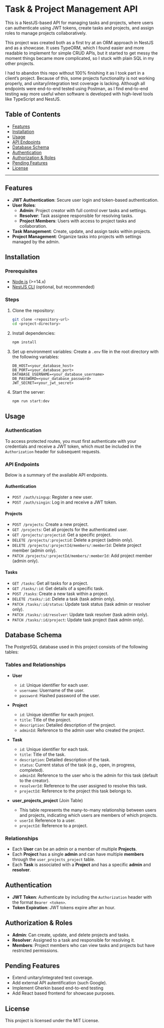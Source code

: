 
# Task & Project Management API

This is a NestJS-based API for managing tasks and projects, where users can authenticate using JWT tokens, create tasks and projects, and assign roles to manage projects collaboratively.

This project was created both as a first try at an ORM approach in NestJS and as a showcase. It uses TypeORM, which I found easier and more readable to implement for simple CRUD APIs, but it started to get messy the moment things became more complicated, so I stuck with plain SQL in my other projects.

I had to abandon this repo without 100% finishing it as I took part in a client’s project. Because of this, some projects functionality is not working properly, and unitary/integration test coverage is lacking. Although all endpoints were end-to-end tested using Postman, as I find end-to-end testing way more useful when software is developed with high-level tools like TypeScript and NestJS.

## Table of Contents

- [Features](#features)
- [Installation](#installation)
- [Usage](#usage)
- [API Endpoints](#api-endpoints)
- [Database Schema](#database-schema)
- [Authentication](#authentication)
- [Authorization & Roles](#authorization--roles)
- [Pending Features](#pending-features)
- [License](#license)

---

## Features

- **JWT Authentication**: Secure user login and token-based authentication.
- **User Roles**:
  - **Admin**: Project creator with full control over tasks and settings.
  - **Resolver**: Task assignee responsible for resolving tasks.
  - **Project Members**: Users with access to project tasks and collaboration.
- **Task Management**: Create, update, and assign tasks within projects.
- **Project Management**: Organize tasks into projects with settings managed by the admin.

## Installation

### Prerequisites

- [Node.js](https://nodejs.org/en/) (>=14.x)
- [NestJS CLI](https://docs.nestjs.com/cli/overview) (optional, but recommended)

### Steps

1. Clone the repository:
   ```bash
   git clone <repository-url>
   cd <project-directory>
   ```

2. Install dependencies:
   ```bash
   npm install
   ```

3. Set up environment variables:
   Create a `.env` file in the root directory with the following variables:
   ```dotenv
   DB_HOST=<your_database_host>
   DB_PORT=<your_database_port>
   DATABASE_USERNAME=<your_database_username>
   DB_PASSWORD=<your_database_password>
   JWT_SECRET=<your_jwt_secret>
   ```

4. Start the server:
   ```bash
   npm run start:dev
   ```


## Usage

### Authentication

To access protected routes, you must first authenticate with your credentials and receive a JWT token, which must be included in the `Authorization` header for subsequent requests.

### API Endpoints

Below is a summary of the available API endpoints.

#### Authentication

- `POST /auth/singup`: Register a new user.
- `POST /auth/singin`: Log in and receive a JWT token.

#### Projects

- `POST /projects`: Create a new project.
- `GET /projects`: Get all projects for the authenticated user.
- `GET /projects/:projectid`: Get a specific project.
- `DELETE /projects/:projectid`: Delete a project (admin only).
- `DELETE /projects/:projectId/members/:memberId`: Delete project member (admin only).
- `PATCH /projects/:projectId/members/:memberId`: Add project member (admin only).



#### Tasks

- `GET /tasks`: Get all tasks for a project.
- `GET /tasks/:id`: Get details of a specific task.
- `POST /tasks`: Create a new task within a project.
- `DELETE /tasks/:id`: Delete a task (task admin only).
- `PATCH /tasks/:id/status`: Update task status (task admin or resolver only).
- `PATCH /tasks/:id/resolver`: Update task resolver (task admin only).
- `PATCH /tasks/:id/project`: Update task project (task admin only).



## Database Schema

The PostgreSQL database used in this project consists of the following tables:

### Tables and Relationships

- **User**
  - `id`: Unique identifier for each user.
  - `username`: Username of the user.
  - `password`: Hashed password of the user.

- **Project**
  - `id`: Unique identifier for each project.
  - `title`: Title of the project.
  - `description`: Detailed description of the project.
  - `adminId`: Reference to the admin user who created the project.

- **Task**
  - `id`: Unique identifier for each task.
  - `title`: Title of the task.
  - `description`: Detailed description of the task.
  - `status`: Current status of the task (e.g., open, in progress, completed).
  - `adminId`: Reference to the user who is the admin for this task (default to the creator).
  - `resolverId`: Reference to the user assigned to resolve this task.
  - `projectId`: Reference to the project this task belongs to.

- **user_projects_project** (Join Table)
  - This table represents the many-to-many relationship between users and projects, indicating which users are members of which projects.
  - `userId`: Reference to a user.
  - `projectId`: Reference to a project.

### Relationships

- Each **User** can be an admin or a member of multiple **Projects**.
- Each **Project** has a single **admin** and can have multiple **members** through the `user_projects_project` table.
- Each **Task** is associated with a **Project** and has a specific **admin** and **resolver**.

## Authentication

- **JWT Token**: Authenticate by including the `Authorization` header with the format `Bearer <token>`.
- **Token Expiration**: JWT tokens expire after an hour.

## Authorization & Roles

- **Admin**: Can create, update, and delete projects and tasks.
- **Resolver**: Assigned to a task and responsible for resolving it.
- **Members**: Project members who can view tasks and projects but have restricted permissions.

## Pending Features

- Extend unitary/integrated test coverage.
- Add external API autentification (such Google).
- Implement Gherkin based end-to-end testing
- Add React based frontend for showcase purposes.

## License

This project is licensed under the MIT License.
